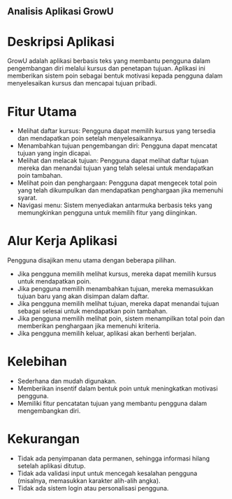 ## Analisis Aplikasi GrowU

# Deskripsi Aplikasi
GrowU adalah aplikasi berbasis teks yang membantu pengguna dalam pengembangan diri melalui kursus dan penetapan tujuan. Aplikasi ini memberikan sistem poin sebagai bentuk motivasi kepada pengguna dalam menyelesaikan kursus dan mencapai tujuan pribadi.

# Fitur Utama
* Melihat daftar kursus: Pengguna dapat memilih kursus yang tersedia dan mendapatkan poin setelah menyelesaikannya.
* Menambahkan tujuan pengembangan diri: Pengguna dapat mencatat tujuan yang ingin dicapai.
* Melihat dan melacak tujuan: Pengguna dapat melihat daftar tujuan mereka dan menandai tujuan yang telah selesai untuk mendapatkan poin tambahan.
* Melihat poin dan penghargaan: Pengguna dapat mengecek total poin yang telah dikumpulkan dan mendapatkan penghargaan jika memenuhi syarat.
* Navigasi menu: Sistem menyediakan antarmuka berbasis teks yang memungkinkan pengguna untuk memilih fitur yang diinginkan.

# Alur Kerja Aplikasi
Pengguna disajikan menu utama dengan beberapa pilihan.
* Jika pengguna memilih melihat kursus, mereka dapat memilih kursus untuk mendapatkan poin.
* Jika pengguna memilih menambahkan tujuan, mereka memasukkan tujuan baru yang akan disimpan dalam daftar.
* Jika pengguna memilih melihat tujuan, mereka dapat menandai tujuan sebagai selesai untuk mendapatkan poin tambahan.
* Jika pengguna memilih melihat poin, sistem menampilkan total poin dan memberikan penghargaan jika memenuhi kriteria.
* Jika pengguna memilih keluar, aplikasi akan berhenti berjalan.

# Kelebihan
* Sederhana dan mudah digunakan.
* Memberikan insentif dalam bentuk poin untuk meningkatkan motivasi pengguna.
* Memiliki fitur pencatatan tujuan yang membantu pengguna dalam mengembangkan diri.

# Kekurangan
* Tidak ada penyimpanan data permanen, sehingga informasi hilang setelah aplikasi ditutup.
* Tidak ada validasi input untuk mencegah kesalahan pengguna (misalnya, memasukkan karakter alih-alih angka).
* Tidak ada sistem login atau personalisasi pengguna.